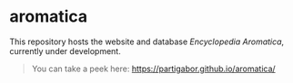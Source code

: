 # aromatica

This repository hosts the website and database *Encyclopedia Aromatica*, currently under development.

>You can take a peek here: https://partigabor.github.io/aromatica/

<!-- 
## To Do List

* Check why saffron distribution map works.
* Rebase the whole repo

## Notes

Use pandoc to convert from latex to markdown:

```bash
pandoc -s allspice.tex -o allspice-tex.md
``` -->
